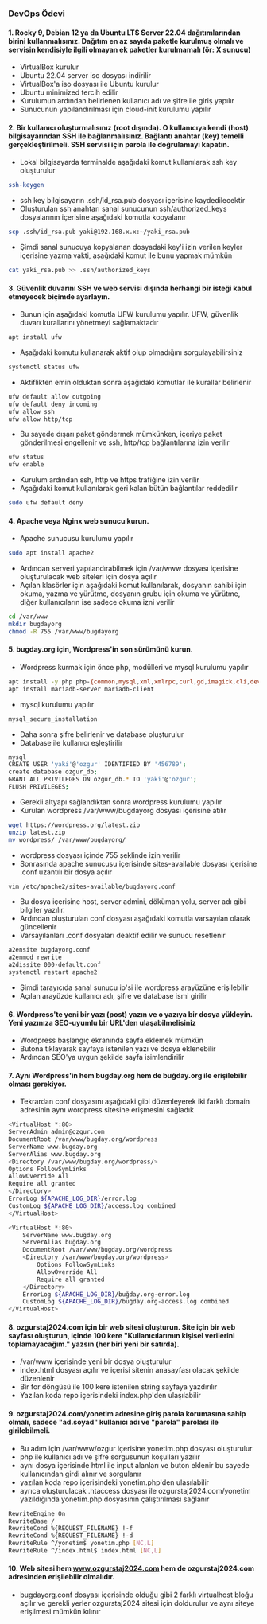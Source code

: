 ### DevOps Ödevi

#### 1.  Rocky 9, Debian 12 ya da Ubuntu LTS Server 22.04 dağıtımlarından birini kullanmalısınız. Dağıtım en az sayıda paketle kurulmuş olmalı ve servisin kendisiyle ilgili olmayan ek paketler kurulmamalı (ör: X sunucu) 
- VirtualBox kurulur
- Ubuntu 22.04 server iso dosyası indirilir
- VirtualBox'a iso dosyası ile Ubuntu kurulur
- Ubuntu minimized tercih edilir
- Kurulumun ardından belirlenen kullanıcı adı ve şifre ile giriş yapılır
- Sunucunun yapılandırılması için cloud-init kurulumu yapılır

#### 2.  Bir kullanıcı oluşturmalısınız (root dışında). O kullanıcıya kendi (host) bilgisayarından SSH ile bağlanmalısınız. Bağlantı anahtar (key) temelli gerçekleştirilmeli. SSH servisi için parola ile doğrulamayı kapatın.
- Lokal bilgisayarda terminalde aşağıdaki komut kullanılarak ssh key oluşturulur
```sh 
ssh-keygen
```
- ssh key bilgisayarın .ssh/id_rsa.pub dosyası içerisine kaydedilecektir
- Oluşturulan ssh anahtarı sanal sunucunun ssh/authorized_keys dosyalarının içerisine aşağıdaki komutla kopyalanır
```sh
scp .ssh/id_rsa.pub yaki@192.168.x.x:~/yaki_rsa.pub
```
- Şimdi sanal sunucuya kopyalanan dosyadaki key'i izin verilen keyler içerisine yazma vakti, aşağıdaki komut ile bunu yapmak mümkün
```sh
cat yaki_rsa.pub >> .ssh/authorized_keys
```

#### 3. Güvenlik duvarını SSH ve web servisi dışında herhangi bir isteği kabul etmeyecek biçimde ayarlayın.
- Bunun için aşağıdaki komutla UFW kurulumu yapılır. UFW, güvenlik duvarı kurallarını yönetmeyi sağlamaktadır
```sh
apt install ufw
```
- Aşağıdaki komutu kullanarak aktif olup olmadığını sorgulayabilirsiniz
```sh
systemctl status ufw
```
- Aktiflikten emin olduktan sonra aşağıdaki komutlar ile kurallar belirlenir
```sh
ufw default allow outgoing
ufw default deny incoming
ufw allow ssh
ufw allow http/tcp
```
- Bu sayede dışarı paket göndermek mümkünken, içeriye paket gönderilmesi engellenir ve ssh, http/tcp bağlantılarına izin verilir
```sh
ufw status
ufw enable
```
- Kurulum ardından ssh, http ve https trafiğine izin verilir
- Aşağıdaki komut kullanılarak geri kalan bütün bağlantılar reddedilir
```sh
sudo ufw default deny
```

#### 4. Apache veya Nginx web sunucu kurun.
- Apache sunucusu kurulumu yapılır
```sh
sudo apt install apache2
```
- Ardından serveri yapılandırabilmek için /var/www dosyası içerisine oluşturulacak web siteleri için dosya açılır
- Açılan klasörler için aşağıdaki komut kullanılarak, dosyanın sahibi için okuma, yazma ve yürütme, dosyanın grubu için okuma ve yürütme, diğer kullanıcıların ise sadece okuma izni verilir
```sh
cd /var/www
mkdir bugdayorg
chmod -R 755 /var/www/bugdayorg
```

#### 5. bugday.org için, Wordpress'in son sürümünü kurun.
- Wordpress kurmak için önce php, modülleri ve mysql kurulumu yapılır
```sh
apt install -y php php-{common,mysql,xml,xmlrpc,curl,gd,imagick,cli,dev,imap,mbstring,opcache,soap,zip,intl}
apt install mariadb-server mariadb-client
 ```
- mysql kurulumu yapılır
```sh
mysql_secure_installation
```
- Daha sonra şifre belirlenir ve database oluşturulur
- Database ile kullanıcı eşleştirilir
```sh
mysql
CREATE USER 'yaki'@'ozgur' IDENTIFIED BY '456789';
create database ozgur_db;
GRANT ALL PRIVILEGES ON ozgur_db.* TO 'yaki'@'ozgur';
FLUSH PRIVILEGES;
```
- Gerekli altyapı sağlandıktan sonra wordpress kurulumu yapılır
- Kurulan wordpress /var/www/bugdayorg dosyası içerisine atılır
```sh
wget https://wordpress.org/latest.zip
unzip latest.zip
mv wordpress/ /var/www/bugdayorg/
```
- wordpress dosyası içinde 755 şeklinde izin verilir
- Sonrasında apache sunucusu içerisinde sites-available dosyası içerisine .conf uzantılı bir dosya açılır
```sh
vim /etc/apache2/sites-available/bugdayorg.conf
```
- Bu dosya içerisine host, server admini, döküman yolu, server adı gibi bilgiler yazılır.
- Ardından oluşturulan conf dosyası aşağıdaki komutla varsayılan olarak güncellenir
- Varsayılanları .conf dosyaları deaktif edilir ve sunucu resetlenir
```sh
a2ensite bugdayorg.conf
a2enmod rewrite
a2dissite 000-default.conf
systemctl restart apache2
```
- Şimdi tarayıcıda sanal sunucu ip'si ile wordpress arayüzüne erişilebilir
- Açılan arayüzde kullanıcı adı, şifre ve database ismi girilir

#### 6.  Wordpress'te yeni bir yazı (post) yazın ve o yazıya bir dosya yükleyin. Yeni yazınıza SEO-uyumlu bir URL'den ulaşabilmelisiniz
- Wordpress başlangıç ekranında sayfa eklemek mümkün
- Butona tıklayarak sayfaya istenilen yazı ve dosya eklenebilir
- Ardından SEO'ya uygun şekilde sayfa isimlendirilir

#### 7. Aynı Wordpress'in hem bugday.org hem de buğday.org ile erişilebilir olması gerekiyor.
- Tekrardan conf dosyasını aşağıdaki gibi düzenleyerek iki farklı domain adresinin aynı wordpress sitesine erişmesini sağladık
```sh
<VirtualHost *:80>
ServerAdmin admin@ozgur.com
DocumentRoot /var/www/bugday.org/wordpress
ServerName www.bugday.org
ServerAlias www.bugday.org
<Directory /var/www/bugday.org/wordpress/>
Options FollowSymLinks
AllowOverride All
Require all granted
</Directory>
ErrorLog ${APACHE_LOG_DIR}/error.log
CustomLog ${APACHE_LOG_DIR}/access.log combined
</VirtualHost>

<VirtualHost *:80>
    ServerName www.buğday.org
    ServerAlias buğday.org
    DocumentRoot /var/www/bugday.org/wordpress
    <Directory /var/www/bugday.org/wordpress>
        Options FollowSymLinks
        AllowOverride All
        Require all granted
    </Directory>
    ErrorLog ${APACHE_LOG_DIR}/buğday.org-error.log
    CustomLog ${APACHE_LOG_DIR}/buğday.org-access.log combined
</VirtualHost>
```

#### 8.  ozgurstaj2024.com için bir web sitesi oluşturun. Site için bir web sayfası oluşturun, içinde 100 kere "Kullanıcılarımın kişisel verilerini toplamayacağım." yazsın (her biri yeni bir satırda).
- /var/www içerisinde yeni bir dosya oluşturulur
- index.html dosyası açılır ve içerisi sitenin anasayfası olacak şekilde düzenlenir
- Bir for döngüsü ile 100 kere istenilen string sayfaya yazdırılır
- Yazılan koda repo içerisindeki index.php'den ulaşılabilir

#### 9. ozgurstaj2024.com/yonetim adresine giriş parola korumasına sahip olmalı, sadece "ad.soyad" kullanıcı adı ve "parola" parolası ile girilebilmeli.
- Bu adım için /var/www/ozgur içerisine yonetim.php dosyası oluşturulur
- php ile kullanıcı adı ve şifre sorgusunun koşulları yazılır
- aynı dosya içerisinde html ile input alanları ve buton eklenir bu sayede kullanıcından girdi alınır ve sorgulanır
- yazılan koda repo içerisindeki yonetim.php'den ulaşılabilir
- ayrıca oluşturulacak .htaccess dosyası ile ozgurstaj2024.com/yonetim yazıldığında yonetim.php dosyasının çalıştırılması sağlanır
```sh
RewriteEngine On
RewriteBase /
RewriteCond %{REQUEST_FILENAME} !-f
RewriteCond %{REQUEST_FILENAME} !-d
RewriteRule ^/yonetim$ yonetim.php [NC,L]
RewriteRule ^/index.html$ index.html [NC,L]
```

#### 10. Web sitesi hem www.ozgurstaj2024.com hem de ozgurstaj2024.com adresinden erişilebilir olmalıdır.
- bugdayorg.conf dosyası içerisinde olduğu gibi 2 farklı virtualhost bloğu açılır ve gerekli yerler ozgurstaj2024 sitesi için doldurulur ve aynı siteye erişilmesi mümkün kılınır
